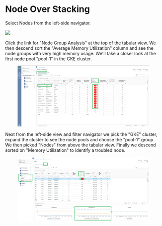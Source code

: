 # Node Over Stacking

Select Nodes from the left-side navigator.

![](https://bptest.gitbook.io/~gitbook/image?url=https%3A%2F%2F4188913827-files.gitbook.io%2F%7E%2Ffiles%2Fv0%2Fb%2Fgitbook-x-prod.appspot.com%2Fo%2Fspaces%252FRNeoHYPAhUAxZfrIDY0P%252Fuploads%252FnDCEhkRegfE7mGQuAHnO%252Fimage.png%3Falt%3Dmedia%26token%3Dd86cfbb0-7057-4b51-aba1-bbfe6d373b08\&width=768\&dpr=4\&quality=100\&sign=4cbff12e\&sv=2)

Click the link for "Node Group Analysis" at the top of the tabular view. We then descend sort the "Average Memory Utilization" column and see the node groups with very high memory usage. We'll take a closer look at the first node pool "pool-1" in the GKE cluster.

<figure><img src="../../.gitbook/assets/image (1) (1) (1).png" alt=""><figcaption></figcaption></figure>

Next from the left-side view and filter navigator we pick the "GKE" cluster, expand the cluster to see the node pools and choose the "pool-1" group. We then picked "Nodes" from above the tabular view. Finally we descend sorted on "Memory Utilization" to identify a troubled node.

<figure><img src="../../.gitbook/assets/image (3).png" alt=""><figcaption></figcaption></figure>
